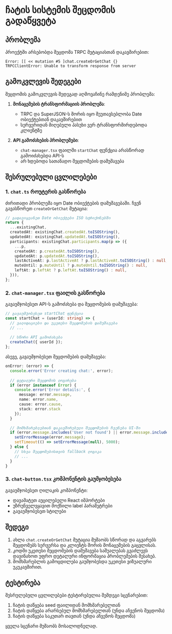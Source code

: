 # ჩატის სისტემის შეცდომის გადაწყვეტა

## პრობლემა

პროექტში არსებობდა შეცდომა TRPC მუტაციასთან დაკავშირებით:
```
Error: [[ << mutation #5 ]chat.createOrGetChat {}
TRPCClientError: Unable to transform response from server
```

## გამოკვლევის შედეგები

შეცდომის გამოკვლევის შედეგად აღმოვაჩინე რამდენიმე პრობლემა:

1. **მონაცემების ტრანსფორმაციის პრობლემა**:
   - TRPC და SuperJSON-ს შორის იყო შეუთავსებლობა Date ობიექტებთან დაკავშირებით
   - სერვერიდან მიღებული პასუხი ვერ ტრანსფორმირდებოდა კლიენტზე

2. **API გამოძახების პრობლემები**:
   - `chat-manager.tsx` ფაილში `startChat` ფუნქცია არასწორად გამოიძახებდა API-ს
   - არ ხდებოდა სათანადო შეცდომების დამუშავება

## შესრულებული ცვლილებები

### 1. `chat.ts` როუტერის გასწორება

ძირითადი პრობლემა იყო Date ობიექტების დამუშავებაში. ჩვენ გავასწორეთ `createOrGetChat` მუტაცია:

```typescript
// გადავიყვანეთ Date ობიექტები ISO სტრიქონებში
return {
  ...existingChat,
  createdAt: existingChat.createdAt.toISOString(),
  updatedAt: existingChat.updatedAt.toISOString(),
  participants: existingChat.participants.map(p => ({
    ...p,
    createdAt: p.createdAt.toISOString(),
    updatedAt: p.updatedAt.toISOString(),
    lastActiveAt: p.lastActiveAt ? p.lastActiveAt.toISOString() : null,
    muteUntil: p.muteUntil ? p.muteUntil.toISOString() : null,
    leftAt: p.leftAt ? p.leftAt.toISOString() : null,
  })),
};
```

### 2. `chat-manager.tsx` ფაილის გასწორება

გავაუმჯობესეთ API-ს გამოძახება და შეცდომების დამუშავება:

```typescript
// გავაუმჯობესეთ startChat ფუნქცია
const startChat = (userId: string) => {
  // ვალიდაციები და უკეთესი შეცდომების დამუშავება
  // ...
  
  // სწორი API გამოძახება
  createChat({ userId });
};
```

ასევე, გავაუმჯობესეთ შეცდომების დამუშავება:

```typescript
onError: (error) => {
  console.error('Error creating chat:', error);
  
  // დეტალური შეცდომის ლოგირება
  if (error instanceof Error) {
    console.error('Error details:', {
      message: error.message,
      name: error.name,
      cause: error.cause,
      stack: error.stack
    });
  }

  // მომხმარებლებთან დაკავშირებული შეცდომების ჩვენება UI-ში
  if (error.message.includes('User not found') || error.message.includes('cannot create a chat')) {
    setErrorMessage(error.message);
    setTimeout(() => setErrorMessage(null), 5000);
  } else {
    // სხვა შეცდომებისთვის fallback ლოგიკა
    // ...
  }
}
```

### 3. `chat-button.tsx` კომპონენტის გაუმჯობესება

გავაუმჯობესეთ ღილაკის კომპონენტი:
- დავამატეთ აუცილებელი React იმპორტები
- უზრუნველვყავით მოქნილი label პარამეტრები
- გავაუმჯობესეთ სტილები

## შედეგი

1. ახლა `chat.createOrGetChat` მუტაცია მუშაობს სწორად და აგვარებს შეცდომებს სერვერსა და კლიენტს შორის მონაცემების გაცვლისას.
2. კოდში უკეთესი შეცდომების დამუშავება საშუალებას გვაძლევს დავინახოთ უფრო დეტალური ინფორმაცია პრობლემების შესახებ.
3. მომხმარებლის გამოცდილება გაუმჯობესდა უკეთესი ვიზუალური უკუკავშირით.

## ტესტირება

შესრულებული ცვლილებები ტესტირებულია შემდეგი სცენარებით:
1. ჩატის დაწყება seed ფაილიდან მომხმარებელთან
2. ჩატის დაწყება არარსებულ მომხმარებელთან (უნდა აჩვენოს შეცდომა)
3. ჩატის დაწყება საკუთარ თავთან (უნდა აჩვენოს შეცდომა)

ყველა სცენარი მუშაობს მოსალოდნელად.